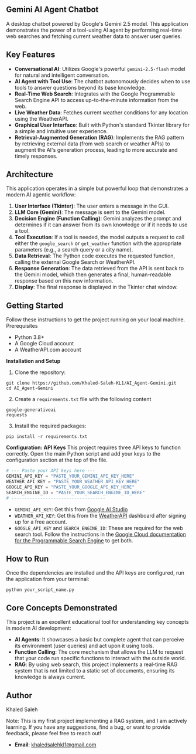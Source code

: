 ## Gemini AI Agent Chatbot
A desktop chatbot powered by Google's Gemini 2.5 model. This application demonstrates the power of a tool-using AI agent by performing real-time web searches and fetching current weather data to answer user queries.

## Key Features
- **Conversational AI**: Utilizes Google's powerful `gemini-2.5-flash` model for natural and intelligent conversation.
- **AI Agent with Tool Use**: The chatbot autonomously decides when to use tools to answer questions beyond its base knowledge.
- **Real-Time Web Search**: Integrates with the Google Programmable Search Engine API to access up-to-the-minute information from the web.
- **Live Weather Data**: Fetches current weather conditions for any location using the WeatherAPI.
- **Graphical User Interface**: Built with Python's standard Tkinter library for a simple and intuitive user experience.
- **Retrieval-Augmented Generation (RAG)**: Implements the RAG pattern by retrieving external data (from web search or weather APIs) to augment the AI's generation process, leading to more accurate and timely responses.

## Architecture
This application operates in a simple but powerful loop that demonstrates a modern AI agentic workflow:
1. **User Interface (Tkinter)**: The user enters a message in the GUI.
2. **LLM Core (Gemini)**: The message is sent to the Gemini model.
3. **Decision Engine (Function Calling)**: Gemini analyzes the prompt and determines if it can answer from its own knowledge or if it needs to use a tool.
4. **Tool Execution**: If a tool is needed, the model outputs a request to call either the `google_search` or `get_weather` function with the appropriate parameters (e.g., a search query or a city name).
5. **Data Retrieval**: The Python code executes the requested function, calling the external Google Search or WeatherAPI.
6. **Response Generation**: The data retrieved from the API is sent back to the Gemini model, which then generates a final, human-readable response based on this new information.
7. **Display**: The final response is displayed in the Tkinter chat window.

## Getting Started
Follow these instructions to get the project running on your local machine.
Prerequisites
- Python 3.8+
- A Google Cloud account
- A WeatherAPI.com account

**Installation and Setup**
1. Clone the repository:
```
git clone https://github.com/Khaled-Saleh-KL1/AI_Agent-Gemini.git
cd AI_Agent-Gemini
```

2. Create a `requirements.txt` file with the following content
```
google-generativeai
requests
```

3. Install the required packages:
```
pip install -r requirements.txt
```

**Configuration: API Keys**
This project requires three API keys to function correctly. Open the main Python script and add your keys to the configuration section at the top of the file.
```python
# --- Paste your API keys here ---
GEMINI_API_KEY = "PASTE_YOUR_GEMINI_API_KEY_HERE"
WEATHER_API_KEY = "PASTE_YOUR_WEATHER_API_KEY_HERE"
GOOGLE_API_KEY = "PASTE_YOUR_GOOGLE_API_KEY_HERE"
SEARCH_ENGINE_ID = "PASTE_YOUR_SEARCH_ENGINE_ID_HERE"
# ------------------------------------
```
- `GEMINI_API_KEY`: Get this from [Google AI Studio](https://aistudio.google.com/app/apikey?authuser=1)
- `WEATHER_API_KEY`: Get this from the [WeatherAPI](https://www.weatherapi.com/) dashboard after signing up for a free account.
- `GOOGLE_API_KEY` and `SEARCH_ENGINE_ID`: These are required for the web search tool. Follow the instructions in the [Google Cloud documentation for the Programmable Search Engine](https://developers.google.com/custom-search/v1/overview?authuser=1) to get both.

## How to Run
Once the dependencies are installed and the API keys are configured, run the application from your terminal:
```
python your_script_name.py
```

## Core Concepts Demonstrated
This project is an excellent educational tool for understanding key concepts in modern AI development:
- **AI Agents**: It showcases a basic but complete agent that can perceive its environment (user queries) and act upon it using tools.
- **Function Calling**: The core mechanism that allows the LLM to request that your code run specific functions to interact with the outside world.
- **RAG**: By using web search, this project implements a real-time RAG system that is not limited to a static set of documents, ensuring its knowledge is always current.

## Author
Khaled Saleh

Note: This is my first project implementing a RAG system, and I am actively learning. If you have any suggestions, find a bug, or want to provide feedback, please feel free to reach out!
- **Email**: khaledsalehkl1@gmail.com
